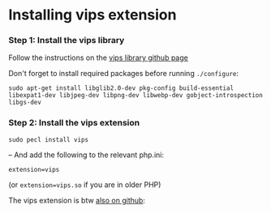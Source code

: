 # Installing vips extension

### Step 1: Install the vips library
Follow the instructions on the [vips library github page](https://github.com/libvips/libvips/)

Don't forget to install required packages before running `./configure`:
```
sudo apt-get install libglib2.0-dev pkg-config build-essential libexpat1-dev libjpeg-dev libpng-dev libwebp-dev gobject-introspection libgs-dev
```

### Step 2: Install the vips extension

```
sudo pecl install vips
```
&ndash; And add the following to the relevant php.ini:
```
extension=vips
```

(or `extension=vips.so` if you are in older PHP)

The vips extension is btw [also on github](https://github.com/libvips/php-vips-ext):
